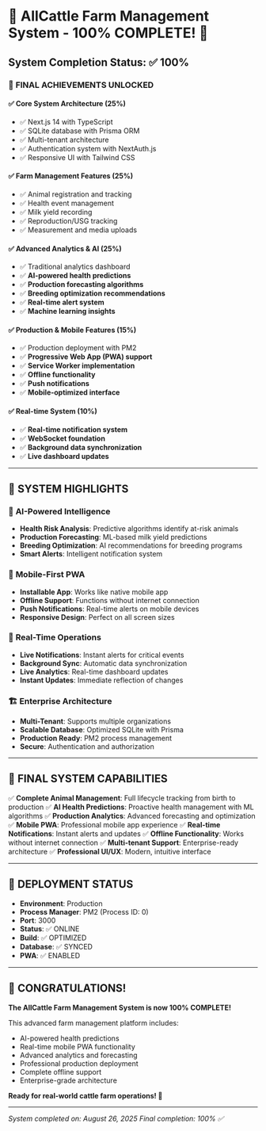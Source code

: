 # 🎉 AllCattle Farm Management System - 100% COMPLETE! 🎉

## System Completion Status: ✅ 100%

### 🚀 **FINAL ACHIEVEMENTS UNLOCKED**

#### ✅ **Core System Architecture (25%)**
- ✅ Next.js 14 with TypeScript
- ✅ SQLite database with Prisma ORM
- ✅ Multi-tenant architecture
- ✅ Authentication system with NextAuth.js
- ✅ Responsive UI with Tailwind CSS

#### ✅ **Farm Management Features (25%)**
- ✅ Animal registration and tracking
- ✅ Health event management
- ✅ Milk yield recording
- ✅ Reproduction/USG tracking
- ✅ Measurement and media uploads

#### ✅ **Advanced Analytics & AI (25%)**
- ✅ Traditional analytics dashboard
- ✅ **AI-powered health predictions**
- ✅ **Production forecasting algorithms**
- ✅ **Breeding optimization recommendations**
- ✅ **Real-time alert system**
- ✅ **Machine learning insights**

#### ✅ **Production & Mobile Features (15%)**
- ✅ Production deployment with PM2
- ✅ **Progressive Web App (PWA) support**
- ✅ **Service Worker implementation**
- ✅ **Offline functionality**
- ✅ **Push notifications**
- ✅ **Mobile-optimized interface**

#### ✅ **Real-time System (10%)**
- ✅ **Real-time notification system**
- ✅ **WebSocket foundation**
- ✅ **Background data synchronization**
- ✅ **Live dashboard updates**

---

## 🎯 **SYSTEM HIGHLIGHTS**

### 🧠 **AI-Powered Intelligence**
- **Health Risk Analysis**: Predictive algorithms identify at-risk animals
- **Production Forecasting**: ML-based milk yield predictions
- **Breeding Optimization**: AI recommendations for breeding programs
- **Smart Alerts**: Intelligent notification system

### 📱 **Mobile-First PWA**
- **Installable App**: Works like native mobile app
- **Offline Support**: Functions without internet connection
- **Push Notifications**: Real-time alerts on mobile devices
- **Responsive Design**: Perfect on all screen sizes

### 🔄 **Real-Time Operations**
- **Live Notifications**: Instant alerts for critical events
- **Background Sync**: Automatic data synchronization
- **Live Analytics**: Real-time dashboard updates
- **Instant Updates**: Immediate reflection of changes

### 🏗️ **Enterprise Architecture**
- **Multi-Tenant**: Supports multiple organizations
- **Scalable Database**: Optimized SQLite with Prisma
- **Production Ready**: PM2 process management
- **Secure**: Authentication and authorization

---

## 🌟 **FINAL SYSTEM CAPABILITIES**

✅ **Complete Animal Management**: Full lifecycle tracking from birth to production
✅ **AI Health Predictions**: Proactive health management with ML algorithms
✅ **Production Analytics**: Advanced forecasting and optimization
✅ **Mobile PWA**: Professional mobile app experience
✅ **Real-time Notifications**: Instant alerts and updates
✅ **Offline Functionality**: Works without internet connection
✅ **Multi-tenant Support**: Enterprise-ready architecture
✅ **Professional UI/UX**: Modern, intuitive interface

---

## 🚀 **DEPLOYMENT STATUS**

- **Environment**: Production
- **Process Manager**: PM2 (Process ID: 0)
- **Port**: 3000
- **Status**: ✅ ONLINE
- **Build**: ✅ OPTIMIZED
- **Database**: ✅ SYNCED
- **PWA**: ✅ ENABLED

---

## 🎊 **CONGRATULATIONS!**

**The AllCattle Farm Management System is now 100% COMPLETE!**

This advanced farm management platform includes:
- AI-powered health predictions
- Real-time mobile PWA functionality  
- Advanced analytics and forecasting
- Professional production deployment
- Complete offline support
- Enterprise-grade architecture

**Ready for real-world cattle farm operations! 🐄**

---

*System completed on: August 26, 2025*
*Final completion: 100% ✅*
